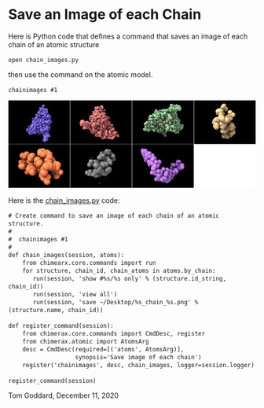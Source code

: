 # Save an Image of each Chain

Here is Python code that defines a command that saves an image of each chain of an atomic structure

    open chain_images.py

then use the command on the atomic model.

    chainimages #1

<img src="2bbv.jpg">

Here is the [chain_images.py](chain_images.py) code:

    # Create command to save an image of each chain of an atomic structure.
    #
    #  chainimages #1
    #
    def chain_images(session, atoms):
        from chimearx.core.commands import run
        for structure, chain_id, chain_atoms in atoms.by_chain:
           run(session, 'show #%s/%s only' % (structure.id_string, chain_id))
           run(session, 'view all')
           run(session, 'save ~/Desktop/%s_chain_%s.png' % (structure.name, chain_id))

    def register_command(session):
        from chimerax.core.commands import CmdDesc, register
        from chimerax.atomic import AtomsArg
        desc = CmdDesc(required=[('atoms', AtomsArg)],
                       synopsis='Save image of each chain')
        register('chainimages', desc, chain_images, logger=session.logger)

    register_command(session)

Tom Goddard, December 11, 2020
